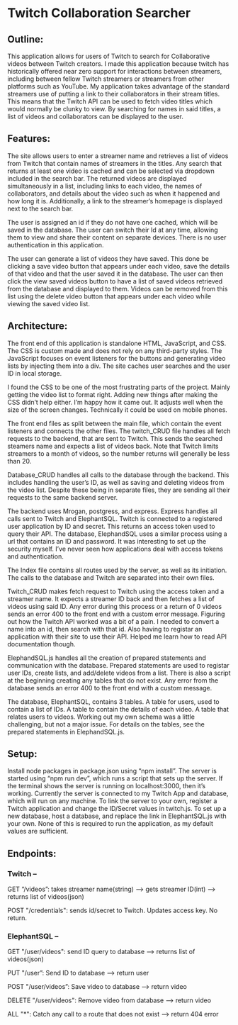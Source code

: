 # Twitch Collaboration Searcher
## Outline:
This application allows for users of Twitch to search for Collaborative videos between Twitch creators. I made this application because twitch has historically offered near zero support for interactions between streamers, including between fellow Twitch streamers or streamers from other platforms such as YouTube. My application takes advantage of the standard streamers use of putting a link to their collaborators in their stream titles. This means that the Twitch API can be used to fetch video titles which would normally be clunky to view. By searching for names in said titles, a list of videos and collaborators can be displayed to the user.

## Features:
The site allows users to enter a streamer name and retrieves a list of videos from Twitch that contain names of streamers in the titles. Any search that returns at least one video is cached and can be selected via dropdown included in the search bar. The returned videos are displayed simultaneously in a list, including links to each video, the names of collaborators, and details about the video such as when it happened and how long it is. Additionally, a link to the streamer’s homepage is displayed next to the search bar.

The user is assigned an id if they do not have one cached, which will be saved in the database. The user can switch their Id at any time, allowing them to view and share their content on separate devices. There is no user authentication in this application.

The user can generate a list of videos they have saved. This done be clicking a save video button that appears under each video, save the details of that video and that the user saved it in the database. The user can then click the view saved videos button to have a list of saved videos retrieved from the database and displayed to them. Videos can be removed from this list using the delete video button that appears under each video while viewing the saved video list.

## Architecture:
The front end of this application is standalone HTML, JavaScript, and CSS. The CSS is custom made and does not rely on any third-party styles. The JavaScript focuses on event listeners for the buttons and generating video lists by injecting them into a div. The site caches user searches and the user ID in local storage. 

I found the CSS to be one of the most frustrating parts of the project. Mainly getting the video list to format right. Adding new things after making the CSS didn’t help either. I’m happy how it came out. It adjusts well when the size of the screen changes. Technically it could be used on mobile phones.

The front end files as split between the main file, which contain the event listeners and connects the other files. The twitch_CRUD file handles all fetch requests to the backend, that are sent to Twitch. This sends the searched steamers name and expects a list of videos back. Note that Twitch limits streamers to a month of videos, so the number returns will generally be less than 20.

Database_CRUD handles all calls to the database through the backend. This includes handling the user’s ID, as well as saving and deleting videos from the video list. Despite these being in separate files, they are sending all their requests to the same backend server.

The backend uses Mrogan, postgress, and express. Express handles all calls sent to Twitch and ElephantSQL. Twitch is connected to a registered user application by ID and secret. This returns an access token used to query their API. The database, ElephandSQL uses a similar process using a url that contains an ID and password. It was interesting to set up the security myself. I’ve never seen how applications deal with access tokens and authentication.

The Index file contains all routes used by the server, as well as its initiation. The calls to the database and Twitch are separated into their own files. 

Twitch_CRUD makes fetch request to Twitch using the access token and a streamer name. It expects a streamer ID back and then fetches a list of videos using said ID. Any error during this process or a return of 0 videos sends an error 400 to the front end with a custom error message. Figuring out how the Twitch API worked was a bit of a pain. I needed to convert a name into an id, then search with that id. Also having to registar an application with their site to use their API. Helped me learn how to read API documentation though.

ElephandSQL.js handles all the creation of prepared statements and communication with the database. Prepared statements are used to registar user IDs, create lists, and add/delete videos from a list. There is also a script at the beginning creating any tables that do not exist. Any error from the database sends an error 400 to the front end with a custom message.

The database, ElephantSQL, contains 3 tables. A table for users, used to contain a list of IDs. A table to contain the details of each video. A table that relates users to videos. Working out my own schema was a little challenging, but not a major issue. For details on the tables, see the prepared statements in ElephandSQL.js.

## Setup:
Install node packages in package.json using “npm install”. The server is started using “npm run dev”, which runs a script that sets up the server. If the terminal shows the server is running on localhost:3000, then it’s working. Currently the server is connected to my Twitch App and database, which will run on any machine. To link the server to your own, register a Twitch application and change the ID/Secret values in twitch.js. To set up a new database, host a database, and replace the link in ElephantSQL.js with your own. None of this is required to run the application, as my default values are sufficient.

## Endpoints:

### Twitch – 
GET “/videos”: takes streamer name(string) --> gets streamer ID(int) --> returns list of videos(json)

POST "/credentials": sends id/secret to Twitch. Updates access key. No return.

### ElephantSQL –
GET "/user/videos": send ID query to database --> returns list of videos(json)

PUT "/user”: Send ID to database --> return user

POST "/user/videos”: Save video to database --> return video

DELETE "/user/videos": Remove video from database --> return video

ALL "*": Catch any call to a route that does not exist --> return 404 error
